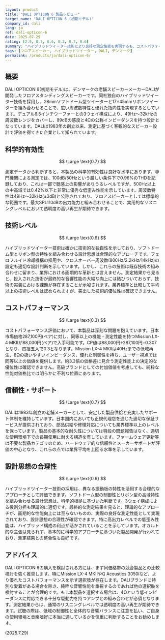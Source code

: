 ```yaml
---
layout: product
title: "DALI OPTICON 6 製品レビュー"
target_name: "DALI OPTICON 6 (初期モデル)"
company_id: dali
lang: ja
ref: dali-opticon-6
date: 2025-07-29
rating: [2.9, 0.7, 0.6, 0.3, 0.7, 0.6]
summary: "ハイブリッドツイーター技術により良好な測定性能を実現するも、コストパフォーマンスに大きな課題を抱えるフロア型スピーカー"
tags: [フロアスピーカー, ハイブリッドツイーター, DALI, デンマーク]
permalink: /products/ja/dali-opticon-6/
---
```


## 概要

DALI OPTICON 6(初期モデル)は、デンマークの老舗スピーカーメーカーDALIが開発したフロアスタンディングスピーカーです。同社独自のハイブリッドツイーター技術を採用し、28mmソフトドーム型ツイーターと17×45mmリボンツイーターを組み合わせることで、広い周波数特性と優れた指向性を実現するとしています。デュアル6.5インチウーファーとの3ウェイ構成により、49Hz〜32kHzの周波数レンジをカバーし、89dBの感度と4Ωの公称インピーダンスを持つ設計となっています。DALIは1983年の創立以来、測定に基づく客観的なスピーカー設計で評価を得てきた企業として知られています。

## 科学的有効性

$$ \Large \text{0.7} $$

測定データから判断すると、本製品の科学的有効性は良好な水準にあります。専門機関による測定では、100dB/50Hzという厳しい条件下で0.96%のTHDを記録しており、これは一部で聴感上の影響がありうるレベルですが、500Hz以上の中高域では0.42%以下と非常に優秀な低歪み性能を示しています。周波数特性は49Hz〜32kHz(±3dB)と公称されており、フロアスピーカーとしては標準的な範囲です。最大SPL110dBの出力能力と組み合わせることで、実用的なリスニングレベルにおいて透明度の高い再生が期待できます。

## 技術レベル

$$ \Large \text{0.6} $$

ハイブリッドツイーター技術は確かに技術的な独自性を示しており、ソフトドーム型とリボン型の特性を組み合わせる設計思想は合理的なアプローチです。フェロフルイド冷却機構の採用や、クロスオーバー周波数(800Hz/2.2kHz/14kHz)の設定も適切な設計判断を示しています。しかし、これらの技術は既存技術の組み合わせに留まり、業界における画期的な革新とは言えません。測定結果から見ると、投入された技術が最終的な音響性能の大幅な向上には結びついておらず、技術の実装における課題が存在することが示唆されます。業界標準と比較して平均以上の技術レベルは認められますが、突出した技術的優位性は確認できません。

## コストパフォーマンス

$$ \Large \text{0.3} $$

コストパフォーマンス評価において、本製品は深刻な問題を抱えています。日本市場価格287,100円(ペア)に対し、同等以上の機能・測定性能を持つMission LX-4 MKIIが88,000円(ペア)で入手可能です。CP値は88,000円÷287,100円=0.307となり、四捨五入で0.3となります。Mission LX-4 MKIIは40Hzまでの低域再生、8Ωの扱いやすいインピーダンス、優れた制御性を持ち、ユーザー視点では同等以上の価値を提供します。約3.3倍の価格差に見合う測定性能上の決定的な優位性は確認できません。高級ブランドとしての付加価値を考慮しても、純粋な性能対価格比では明らかに不利な位置にあります。

## 信頼性・サポート

$$ \Large \text{0.7} $$

DALIは1983年創立の老舗メーカーとして、安定した製品供給と充実したサポート体制を維持しています。日本国内においても正規代理店を通じた適切な保証サービスが提供されており、部品供給や修理対応についても業界標準以上のレベルを保っています。製品の基本的な耐久性については特段の問題報告はなく、適切な使用環境下での長期使用に耐える構造を有しています。ファームウェア更新等は不要な製品カテゴリのため、ハードウェア的な信頼性とメーカーサポートが評価の中心となり、これらの点では業界平均を上回る水準を示しています。

## 設計思想の合理性

$$ \Large \text{0.6} $$

ハイブリッドツイーター技術の採用は、異なる振動板の特性を活用する合理的なアプローチとして評価できます。ソフトドーム型の制御性とリボン型の高域特性を組み合わせる設計思想は、科学的根拠に基づいた判断です。3ウェイ構成による役割分担も理論的に適切です。最終的な測定結果を見ると、理論的なアプローチが、画期的な性能向上には至らないものの、実際の良好な測定性能として実現されており、設計思想の合理性が確認できます。特に高出力レベルでの低歪み性能は、ハイブリッド構成の利点が活かされていることを示しています。オカルト的な主張は見られず、基本的に科学的アプローチに基づいた製品開発が行われており、測定結果との整合性も良好です。

## アドバイス

DALI OPTICON 6の購入を検討される方には、まず同価格帯の競合製品との比較検討を強く推奨します。特にMission LX-4 MKIIやQ Acoustics 3050iなど、より優れたコストパフォーマンスを示す選択肢が存在します。DALIブランドに特別な愛着がある場合を除き、純粋な音響性能を重視するのであれば他の選択肢を検討することが合理的です。もし本製品を選択する場合は、4Ωという低インピーダンスに対応できる十分な駆動力を持つアンプとの組み合わせが必須となります。測定結果からは、通常のリスニングレベルでは透明度の高い再生が期待できます。試聴の際は、低域の制御性と全体的な音響バランスに注意を払い、ご自身の使用環境と音楽嗜好に本当に適しているかを慎重に判断することをお勧めします。

(2025.7.29)

